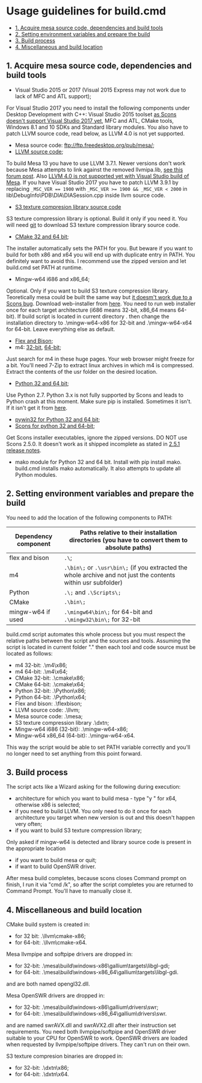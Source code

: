 # Usage guidelines for build.cmd
  * [1. Acquire mesa source code, dependencies and build tools](#1-acquire-mesa-source-code-dependencies-and-build-tools)
  * [2. Setting environment variables and prepare the build](#2-setting-environment-variables-and-prepare-the-build)
  * [3. Build process](#3-build-process)
  * [4. Miscellaneous and build location](#4-miscellaneous-and-build-location)
  
## 1. Acquire mesa source code, dependencies and build tools

- Visual Studio 2015 or 2017 (Visual 2015 Express may not work due to lack of MFC and ATL support); 

For Visual Studio 2017 you need to install the following components under Desktop Development with C++: Visual Studio 2015 toolset [as Scons doesn't support Visual Studio 2017 yet](https://bugs.freedesktop.org/show_bug.cgi?id=100202), MFC and ATL, CMake tools, Windows 8.1 and 10 SDKs and Standard library modules. You also have to patch LLVM source code, read below, as LLVM 4.0 is not yet supported.
- Mesa source code: ftp://ftp.freedesktop.org/pub/mesa/;
- [LLVM source code]( http://llvm.org/);

To build Mesa 13 you have to use LLVM 3.7.1. Newer versions don't work because Mesa attempts to link against the removed llvmipa.lib, [see this forum post](https://www.phoronix.com/forums/forum/software/programming-compilers/903537-llvm-3-9-0-missing-llvmipa). Also [LLVM 4.0 is not supported yet with Visual Studio build of Mesa](https://bugs.freedesktop.org/show_bug.cgi?id=100201). If you have Visual Studio 2017 you have to patch LLVM 3.9.1 by replacing `_MSC_VER == 1900` with `_MSC_VER >= 1900 && _MSC_VER < 2000` in lib\DebugInfo\PDB\DIA\DIASession.cpp inside llvm source code. 
- [S3 texture compresion library source code](https://cgit.freedesktop.org/~mareko/libtxc_dxtn/)

S3 texture compression library is optional. Build it only if you need it. You will need [git](https://git-scm.com/) to download S3 texture compression library source code.

- [CMake 32 and 64 bit](https://cmake.org/download/#latest);

The installer automatically sets the PATH for you. But beware if you want to build for both x86 and x64 you will end up with duplicate entry in PATH. You definitely want to avoid this. I recommend use the zipped version and let build.cmd set PATH at runtime.
- Mingw-w64 i686 and x86_64;

Optional. Only if you want to build S3 texture compression library. Teoretically mesa could be built the same way but [it doesm't work due to a Scons bug](https://bugs.freedesktop.org/show_bug.cgi?id=94072). Download web-installer from [here](https://sourceforge.net/projects/mingw-w64/). You need to run web installer once for each target architecture (i686 means 32-bit, x86_64 means 64-bit). If build script is located in current directory . then change the installation directory to .\mingw-w64-x86 for 32-bit and .\mingw-w64-x64 for 64-bit. Leave everything else as default.
- [Flex and Bison](https://sourceforge.net/projects/winflexbison/);
- m4: [32-bit](https://sourceforge.net/projects/msys2/files/REPOS/MSYS2/i686/), [64-bit](https://sourceforge.net/projects/msys2/files/REPOS/MSYS2/x86_64/);

Just search for m4 in these huge pages. Your web browser might freeze for a bit. You'll need 7-Zip to extract linux archives in which m4 is compressed. Extract the contents of the usr folder on the desired location.
- [Python 32 and 64 bit](https://www.python.org/);

Use Python 2.7. Python 3.x is not fully supported by Scons and leads to Python crash at this moment. Make sure pip is installed. Sometimes it isn't. If it isn't get it from [here](https://pip.pypa.io/en/stable/installing/).
- [pywin32 for Python 32 and 64 bit](https://sourceforge.net/projects/pywin32/files/);
- [Scons for python 32 and 64-bit](https://sourceforge.net/projects/scons/files/scons/);

Get Scons installer executables, ignore the zipped versions. DO NOT use Scons 2.5.0. It doesn't work as it shipped incomplete as stated in [2.5.1 release notes](https://bitbucket.org/scons/scons/raw/8d7fac5a5e9c9a1de4b81769c7c8c0032c82a9aa/src/CHANGES.txt).
- mako module for Python 32 and 64 bit. Install with pip install mako. build.cmd installs mako automatically. It also attempts to update all Python modules. 

## 2. Setting environment variables and prepare the build
You need to add the location of the following components to PATH:

Dependency component | Paths relative to their installation directories (you have to convert them to absolute paths)
-------------------- | ---------------------------------------------------------------------------------------------
flex and bison | `.\`;
m4 | `.\bin\;` or `.\usr\bin\;` (if you extracted the whole archive and not just the contents within usr subfolder)
Python | `.\;` and `.\Scripts\;`
CMake | `.\bin\;`
mingw-w64 if used | `.\mingw64\bin\;` for 64-bit and `.\mingw32\bin\;` for 32-bit

build.cmd script automates this whole process but you must respect the relative paths between the script and the sources and tools. 
Assuming the script is located in current folder "." then each tool and code source must be located as follows:
- m4 32-bit: .\m4\x86;
- m4 64-bit: .\m4\x64;
- CMake 32-bit: .\cmake\x86;
- CMake 64-bit: .\cmake\x64;
- Python 32-bit: .\Python\x86;
- Python 64-bit: .\Python\x64;
- Flex and bison: .\flexbison;
- LLVM source code: .\llvm;
- Mesa source code: .\mesa;
- S3 texture compression library .\dxtn;
- Mingw-w64 i686 (32-bit): .\mingw-w64-x86;
- Mingw-w64 x86_64 (64-bit): .\mingw-w64-x64. 

This way the script would be able to set PATH variable correctly and you'll no longer need to set anything from this point forward.

## 3. Build process

The script acts like a Wizard asking for the following during execution:
- architecture for which you want to build mesa - type "y " for x64, otherwise x86 is selected;
- if you need to build LLVM.  You only need to do it once for each architecture you target when new version is out and this doesn't happen very often;
- if you want to build S3 texture compression library;

Only asked if mingw-w64 is detected and library source code is present in the appropriate location
- if you want to build mesa or quit;
- if want to build OpenSWR driver. 

After mesa build completes, because scons closes Command prompt on finish, I run it via "cmd /k", so after the script completes you are returned to Command Prompt. You'll have to manually close it.

## 4. Miscellaneous and build location

CMake build system is created in:
- for 32 bit: .\llvm\cmake-x86;
- for 64-bit: .\llvm\cmake-x64.

Mesa llvmpipe and softpipe drivers are dropped in:
- for 32-bit: .\mesa\build\windows-x86\gallium\targets\libgl-gdi;
- for 64-bit: .\mesa\build\windows-x86_64\gallium\targets\libgl-gdi.

and are both named opengl32.dll.

Mesa OpenSWR drivers are dropped in:
- for 32-bit: .\mesa\build\windows-x86\gallium\drivers\swr;
- for 64-bit: .\mesa\build\windows-x86_64\gallium\drivers\swr.

and are named swrAVX.dll and swrAVX2.dll after their instruction set requirements. You need both llvmpipe/softpipe and OpenSWR driver suitable to your CPU for OpenSWR to work. OpenSWR drivers are loaded when requested by llvmpipe/softpipe drivers. They can't run on their own.

S3 texture compresion binaries are dropped in:
- for 32-bit: .\dxtn\x86;
- for 64-bit: .\dxtn\x64.
